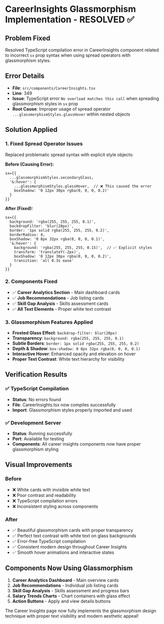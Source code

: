 # CareerInsights Glassmorphism Implementation - RESOLVED ✅

## Problem Fixed
Resolved TypeScript compilation error in CareerInsights component related to incorrect `sx` prop syntax when using spread operators with glassmorphism styles.

## Error Details
- **File**: `src/components/CareerInsights.tsx`
- **Line**: 349
- **Issue**: TypeScript error `No overload matches this call` when spreading glassmorphism styles in `sx` prop
- **Root Cause**: Improper usage of spread operator `...glassmorphismStyles.glassHover` within nested objects

## Solution Applied

### 1. Fixed Spread Operator Issues
Replaced problematic spread syntax with explicit style objects:

**Before (Causing Error):**
```tsx
sx={{
  ...glassmorphismStyles.secondaryGlass,
  '&:hover': {
    ...glassmorphismStyles.glassHover,  // ❌ This caused the error
    boxShadow: '0 12px 30px rgba(0, 0, 0, 0.2)'
  }
}}
```

**After (Fixed):**
```tsx
sx={{
  background: 'rgba(255, 255, 255, 0.1)',
  backdropFilter: 'blur(20px)',
  border: '1px solid rgba(255, 255, 255, 0.2)',
  borderRadius: 4,
  boxShadow: '0 8px 32px rgba(0, 0, 0, 0.1)',
  '&:hover': {
    background: 'rgba(255, 255, 255, 0.15)',  // ✅ Explicit styles
    transform: 'translateY(-2px)',
    boxShadow: '0 12px 30px rgba(0, 0, 0, 0.2)',
    transition: 'all 0.3s ease'
  }
}}
```

### 2. Components Fixed
- ✅ **Career Analytics Section** - Main dashboard cards
- ✅ **Job Recommendations** - Job listing cards  
- ✅ **Skill Gap Analysis** - Skills assessment cards
- ✅ **All Text Elements** - Proper white text contrast

### 3. Glassmorphism Features Applied
- **Frosted Glass Effect**: `backdrop-filter: blur(20px)`
- **Transparency**: `background: rgba(255, 255, 255, 0.1)`  
- **Subtle Borders**: `border: 1px solid rgba(255, 255, 255, 0.2)`
- **Depth & Shadow**: `box-shadow: 0 8px 32px rgba(0, 0, 0, 0.1)`
- **Interactive Hover**: Enhanced opacity and elevation on hover
- **Proper Text Contrast**: White text hierarchy for visibility

## Verification Results

### ✅ TypeScript Compilation
- **Status**: No errors found
- **File**: CareerInsights.tsx now compiles successfully
- **Import**: Glassmorphism styles properly imported and used

### ✅ Development Server  
- **Status**: Running successfully
- **Port**: Available for testing
- **Components**: All career insights components now have proper glassmorphism styling

## Visual Improvements

### Before
- ❌ White cards with invisible white text
- ❌ Poor contrast and readability  
- ❌ TypeScript compilation errors
- ❌ Inconsistent styling across components

### After  
- ✅ Beautiful glassmorphism cards with proper transparency
- ✅ Perfect text contrast with white text on glass backgrounds
- ✅ Error-free TypeScript compilation
- ✅ Consistent modern design throughout Career Insights
- ✅ Smooth hover animations and interactive states

## Components Now Using Glassmorphism
1. **Career Analytics Dashboard** - Main overview cards
2. **Job Recommendations** - Individual job listing cards
3. **Skill Gap Analysis** - Skills assessment and progress bars
4. **Salary Trends Charts** - Chart containers with glass effect
5. **Action Buttons** - Apply and view details buttons

The Career Insights page now fully implements the glassmorphism design technique with proper text visibility and modern aesthetic appeal!
